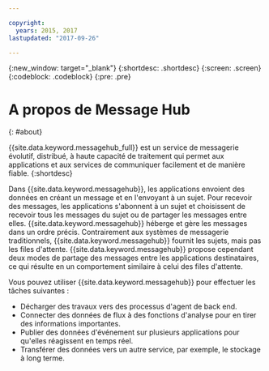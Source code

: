 ```yaml
---

copyright:
  years: 2015, 2017
lastupdated: "2017-09-26"

---
```


{:new_window: target="_blank"}
{:shortdesc: .shortdesc}
{:screen: .screen}
{:codeblock: .codeblock}
{:pre: .pre}

# A propos de Message Hub
{: #about}

{{site.data.keyword.messagehub_full}} est un service de messagerie
évolutif, distribué, à haute capacité de traitement qui permet aux applications et aux
services de communiquer facilement et de manière fiable.
{:shortdesc}

Dans {{site.data.keyword.messagehub}}, les applications envoient des
données en créant un message et en l'envoyant à un sujet. Pour recevoir des messages,
les applications s'abonnent à un sujet et choisissent de recevoir tous les messages du sujet ou de partager les messages entre elles.
{{site.data.keyword.messagehub}} héberge et gère les messages dans un ordre
précis. Contrairement aux systèmes de messagerie traditionnels, {{site.data.keyword.messagehub}} fournit les sujets, mais pas les files d'attente. {{site.data.keyword.messagehub}} propose cependant deux modes de partage des
messages entre les applications destinataires, ce qui résulte en un comportement
similaire à celui des files d'attente.

Vous pouvez utiliser {{site.data.keyword.messagehub}} pour effectuer les
tâches suivantes :

* Décharger des travaux vers des processus d'agent de back end.
* Connecter des données de flux à des fonctions d'analyse pour en tirer des informations importantes.
* Publier des données d'événement sur plusieurs applications pour qu'elles réagissent en temps réel.
* Transférer des données vers un autre service, par exemple, le stockage à long terme.
